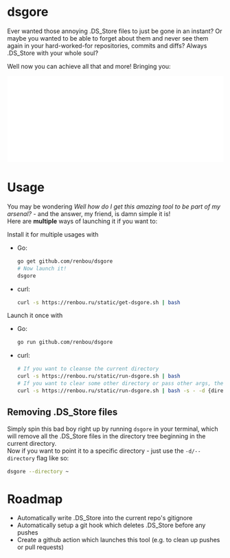 # dsgore
Ever wanted those annoying .DS_Store files to just be gone in an instant? Or maybe you wanted to be able to forget about them and never see them again in your hard-worked-for repositories, commits and diffs? Always .DS_Store with your whole soul?

Well now you can achieve all that and more! Bringing you:  

<img src="design.svg" width="800" height="200">

# Usage
You may be wondering *Well how do I get this amazing tool to be part of my arsenal?* - and the answer, my friend, is damn simple it is!  
Here are **multiple** ways of launching it if you want to:

Install it for multiple usages with
  - Go:
    ```bash
    go get github.com/renbou/dsgore
    # Now launch it!
    dsgore
    ```
  - curl:
    ```bash
    curl -s https://renbou.ru/static/get-dsgore.sh | bash
    ```

Launch it once with
  - Go:
    ```bash
    go run github.com/renbou/dsgore
    ```
  - curl:
    ```bash
    # If you want to cleanse the current directory
    curl -s https://renbou.ru/static/run-dsgore.sh | bash
    # If you want to clear some other directory or pass other args, then run it like this
    curl -s https://renbou.ru/static/run-dsgore.sh | bash -s - -d {directory}
    ```

## Removing .DS_Store files
Simply spin this bad boy right up by running `dsgore` in your terminal, which will remove all the .DS_Store files in the directory tree beginning in the current directory.  
Now if you want to point it to a specific directory - just use the `-d/--directory` flag like so:
```bash
dsgore --directory ~
```

# Roadmap
- Automatically write .DS_Store into the current repo's gitignore
- Automatically setup a git hook which deletes .DS_Store before any pushes
- Create a github action which launches this tool (e.g. to clean up pushes or pull requests)
